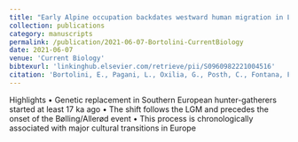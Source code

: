 ```yaml
---
title: "Early Alpine occupation backdates westward human migration in Late Glacial Europe"
collection: publications
category: manuscripts
permalink: /publication/2021-06-07-Bortolini-CurrentBiology
date: 2021-06-07
venue: 'Current Biology'
bibtexurl: 'linkinghub.elsevier.com/retrieve/pii/S0960982221004516'
citation: 'Bortolini, E., Pagani, L., Oxilia, G., Posth, C., Fontana, F., Badino, F., Saupe, T., Montinaro, F., Margaritora, D., Romandini, M., Lugli, F., Papini, A., Boggioni, M., Perrini, N., Oxilia, A., Cigliano, R. A., Barcelona, R., Visentin, D., Fasser, N., …, Benazzi, S. (2021). Early Alpine occupation backdates westward human migration in Late Glacial Europe. Current Biology.'
---
```


Highlights
• Genetic replacement in Southern European hunter-gatherers started at least 17 ka ago
• The shift follows the LGM and precedes the onset of the Bølling/Allerød event
• This process is chronologically associated with major cultural transitions in Europe
